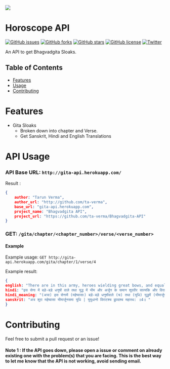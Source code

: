 ![](https://img.shields.io/badge/-Bhagvadgita%20API-blueviolet.svg)

Horoscope API
======
[![GitHub issues](https://img.shields.io/github/issues/ta-verma/Bhagvadgita-API.svg)](https://github.com/ta-verma/Bhagvadgita-API/issues)
[![GitHub forks](https://img.shields.io/github/forks/ta-verma/Bhagvadgita-API.svg)](https://github.com/ta-verma/Bhagvadgita-API/network)
[![GitHub stars](https://img.shields.io/github/stars/ta-verma/Bhagvadgita-API.svg)](https://github.com/ta-verma/Bhagvadgita-API/stargazers)
[![GitHub license](https://img.shields.io/github/license/ta-verma/Bhagvadgita-API.svg)](https://github.com/ta-verma/Bhagvadgita-API/blob/master/License.md)
[![Twitter](https://img.shields.io/twitter/url/https/github.com/ta-verma/Bhagvadgita-API.svg?label=Bhagvadgita-API&style=social)](https://twitter.com/intent/tweet?text=Bhagvadgita%20API:&url=https%3A%2F%2Fgithub.com%2Fta-verma%2FBhagvadgita-API)

An API to get Bhagvadgita Sloaks.


## Table of Contents

* [Features](#features)
* [Usage](#api-usage)
* [Contributing](#contributing)

# Features

* Gita Sloaks
  * Broken down into chapter and Verse.
  * Get Sanskrit, Hindi and English Translations


# API Usage
### API Base URL: `http://gita-api.herokuapp.com/`

Result :
```json
{
	author: "Tarun Verma",
	author_url: "http://github.com/ta-verma",
	base_url: "gita-api.herokuapp.com",
	project_name: "Bhagvadgita API",
	project_url: "https://github.com/ta-verma/Bhagvadgita-API"
}
```

### GET: `/gita/chapter/<chapter_number>/verse/<verse_number>`
#### Example
Example usage: `GET http://gita-api.herokuapp.com/gita/chapter/1/verse/4`

Example result:
```json
{
english: "There are in this army, heroes wielding great bows, and equal in military prowess to Bhima and Arjuna: Yuyudhana (Satyaki) and Virata, and the maharatha (great chariot-rider) Drupada;",
hindi: "इस सेना में बड़े-बड़े धनुषों वाले तथा युद्ध में भीम और अर्जुन के समान शूरवीर सात्यकि और विराट तथा महारथी राजा द्रुपद...",
hindi_meaning: "(अत्रा) इस सेनामें (महेष्वासाः) बड़े-बड़े धनुषोंवाले (च) तथा (युधि) युद्धमें (भीमार्जुनसमाः) भीम और अर्जुनके समान (शूराः) शूर-वीर (युयुधानः) सात्यकि (च) और (विराटः) विराट (च) तथा (महारथः) महारथी (द्रुपदः) राजा द्रुपद",
sanskrit: "अत्र शूरा महेष्वासा भीमार्जुनसमा युधि | युयुधानो विराटश्च द्रुपदश्च महारथ: ॥4॥ "
}
```

# Contributing
Feel free to submit a pull request or an issue!


#### Note 1 : If the API goes down, please open a issue or comment on already existing one with the problem(s) that you are facing. This is the best way to let me know that the API is not working, avoid sending email. 



